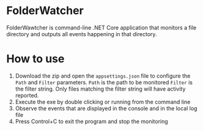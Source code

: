 # FolderWatcher
FolderWawtcher is command-line .NET Core application that monitors a file directory and outputs all events happening in that directory.

# How to use
1. Download the zip and open the `appsettings.json` file to configure the `Path` and `Filter` parameters.
`Path` is the path to be monitored
`Filter` is the filter string. Only files matching the filter string will have activity reported.
2. Execute the exe by double clicking or running from the command line
3. Observe the events that are displayed in the console and in the local log file
4. Press Control+C to exit the program and stop the monitoring
